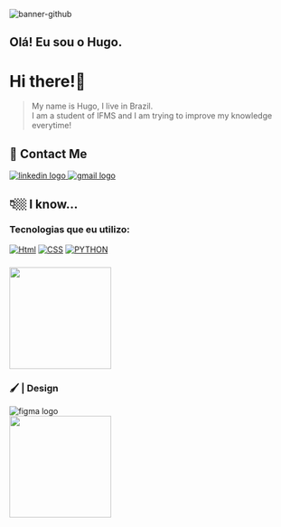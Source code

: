 ![banner-github](https://user-images.githubusercontent.com/86114583/209675603-02962bc1-d5b8-4c43-8d3a-fb10e874f32e.png)

## Olá! Eu sou o Hugo.
<h1 align="left">Hi there!👾</h1>

 > My name is Hugo, I live in Brazil.<br>I am a student of IFMS and I am trying to improve my knowledge everytime!

<h2 align="left">📨  Contact Me</h2>
<div align="left">
<a href="https://www.linkedin.com/in/igorviniciussantana" target="_blank">
 <img src="https://img.shields.io/badge/LinkedIn-0077B5?style=for-the-badge&logo=linkedin&logoColor=white"  alt="linkedin logo"  />
</a>
<a href="hugo.lima2@estudante.ifms.edu.br" target="_blank">
 <img src="https://img.shields.io/badge/Gmail-D14836?style=for-the-badge&logo=gmail&logoColor=white" alt="gmail logo"  />
</a>
</div>

###
<h2 align="left">👇🏼 I know...</h2>

### Tecnologias que eu utilizo:
 [![Html](https://img.shields.io/badge/HTML5-E34F26?style=for-the-badge&logo=html5&logoColor=white)]()
 [![CSS](https://img.shields.io/badge/CSS3-1572B6?style=for-the-badge&logo=css3&logoColor=white)]()
 [![PYTHON](https://img.shields.io/badge/Python-3776AB?style=for-the-badge&logo=python&logoColor=white)]()

###
<img height="180em" src="https://github-readme-stats.vercel.app/api/top-langs/?username=Hugodelima&layout=compact&langs_count=7&theme=dracula"/>
</div>
<h3>🖌️ | Design</h3>
<div align="left">
      <img src="https://img.shields.io/badge/Figma-F24E1E?style=for-the-badge&logo=figma&logoColor=white"  alt="figma logo"  />
</div>

 <img height="180em" src="https://github-readme-stats.vercel.app/api?username=Hugodelima&show_icons=true&theme=dracula&include_all_commits=true&count_private=true"/>


